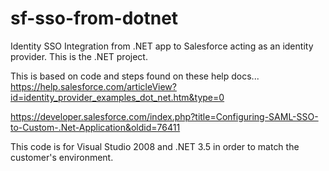 # sf-sso-from-dotnet
Identity SSO Integration from .NET app to Salesforce acting as an identity provider.  This is the .NET project.

This is based on code and steps found on these help docs...
https://help.salesforce.com/articleView?id=identity_provider_examples_dot_net.htm&type=0

https://developer.salesforce.com/index.php?title=Configuring-SAML-SSO-to-Custom-.Net-Application&oldid=76411


This code is for Visual Studio 2008 and .NET 3.5 in order to match the customer's environment.




